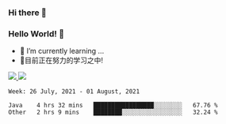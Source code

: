 ### Hi there 👋
### Hello World! 🙌

- 🌱 I’m currently learning ...
- 📖目前正在努力的学习之中!

<a href="https://github.com/anuraghazra/github-readme-stats">
  <img src="https://github-readme-stats.vercel.app/api?username=keyboardWithDream&show_icons=true&repo=github-readme-stats" />
</a>
<a href="https://github.com/anuraghazra/convoychat">
  <img src="https://github-readme-stats.vercel.app/api/top-langs/?username=keyboardWithDream&layout=compact&repo=convoychat" />
</a>



<!--START_SECTION:waka-->
```text
Week: 26 July, 2021 - 01 August, 2021

Java    4 hrs 32 mins   █████████████████░░░░░░░░   67.76 % 
Other   2 hrs 9 mins    ████████░░░░░░░░░░░░░░░░░   32.24 % 
```
<!--END_SECTION:waka-->
